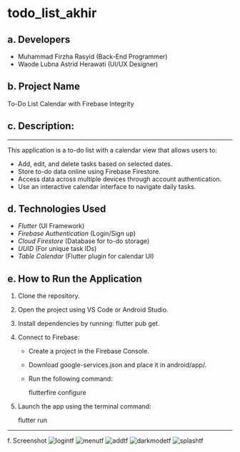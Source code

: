 # todo_list_akhir

## a. Developers
- Muhammad Firzha Rasyid (Back-End Programmer)
- Waode Lubna Astrid Herawati (UI/UX Designer)

## b. Project Name
To-Do List Calendar with Firebase Integrity

## c. Description:

---

This application is a to-do list with a calendar view that allows users to:

* Add, edit, and delete tasks based on selected dates.
* Store to-do data online using Firebase Firestore.
* Access data across multiple devices through account authentication.
* Use an interactive calendar interface to navigate daily tasks.

## d. Technologies Used

* *Flutter* (UI Framework)
* *Firebase Authentication* (Login/Sign up)
* *Cloud Firestore* (Database for to-do storage)
* *UUID* (For unique task IDs)
* *Table Calendar* (Flutter plugin for calendar UI)

## e. How to Run the Application

1. Clone the repository.

2. Open the project using VS Code or Android Studio.

3. Install dependencies by running: flutter pub get.

4. Connect to Firebase:

   * Create a project in the Firebase Console.
   * Download google-services.json and place it in android/app/.
   * Run the following command:

     
     flutterfire configure
     

5. Launch the app using the terminal command:

   
   flutter run
   

---

f. Screenshot
![logintf](https://github.com/user-attachments/assets/def805db-124e-4f32-bde3-f2609585ccaa)
![menutf](https://github.com/user-attachments/assets/17e802b6-4a32-4ef9-98f8-674e434b1f60)
![addtf](https://github.com/user-attachments/assets/634843b2-a349-4c7e-a846-91b38381a387)
![darkmodetf](https://github.com/user-attachments/assets/7652e43a-2288-4fff-b4a1-074d418bb7bf)
![splashtf](https://github.com/user-attachments/assets/8d135eb7-aca7-44bd-809a-d01fd4c74eeb)
